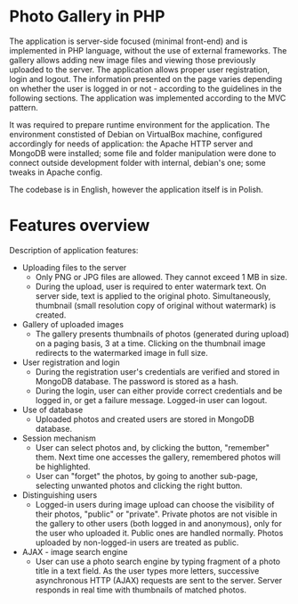 # Photo Gallery in PHP

The application is server-side focused (minimal front-end) and is implemented in PHP language, without the use of external frameworks. The gallery allows adding new image files and viewing those previously uploaded to the server. The application allows proper user registration, login and logout. The information presented on the page varies depending on whether the user is logged in or not - according to the guidelines in the following sections. The application was implemented according to the MVC pattern.

It was required to prepare runtime environment for the application. The environment constisted of Debian on VirtualBox machine, configured accordingly for needs of application: the Apache HTTP server and MongoDB were installed; some file and folder manipulation were done to connect outside development folder with internal, debian's one; some tweaks in Apache config.

The codebase is in English, however the application itself is in Polish.

# Features overview

Description of application features:
- Uploading files to the server
  - Only PNG or JPG files are allowed. They cannot exceed 1 MB in size.
  - During the upload, user is required to enter watermark text. On server side, text is applied to the original photo. Simultaneously, thumbnail (small resolution copy of original without watermark) is created.
- Gallery of uploaded images
  - The gallery presents thumbnails of photos (generated during upload) on a paging basis, 3 at a time.
    Clicking on the thumbnail image redirects to the watermarked image in full size.
- User registration and login
  - During the registration user's credentials are verified and stored in MongoDB database. The password is stored as a hash.
  - During the login, user can either provide correct credentials and be logged in, or get a failure message. Logged-in user can logout.
- Use of database
  - Uploaded photos and created users are stored in MongoDB database.
- Session mechanism
  - User can select photos and, by clicking the button, "remember" them. Next time one accesses the gallery, remembered photos will be highlighted.
  - User can "forget" the photos, by going to another sub-page, selecting unwanted photos and clicking the right button.
- Distinguishing users
  - Logged-in users during image upload can choose the visibility of their photos, "public" or "private". Private photos are not visible in the gallery to other users (both logged in and anonymous), only for the user who uploaded it. Public ones are handled normally. Photos uploaded by non-logged-in users are treated as public.
- AJAX - image search engine
  - User can use a photo search engine by typing fragment of a photo title in a text field. As the user types more letters, successive asynchronous HTTP (AJAX) requests are sent to the server. Server responds in real time with thumbnails of matched photos.
